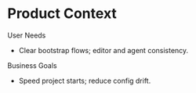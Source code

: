 # Product Context

User Needs
- Clear bootstrap flows; editor and agent consistency.

Business Goals
- Speed project starts; reduce config drift.
